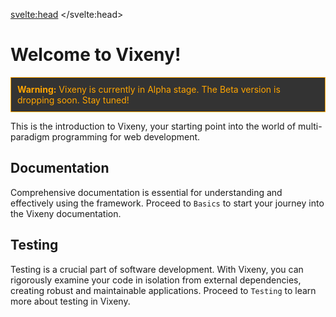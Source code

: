<svelte:head>
    <title>Vixeny - Unleash the Power of Multi-Paradigm Programming</title>
    <meta name="description" content="Vixeny is a multi-paradigm web development framework, optimizing developer experience, application speed, and functional programming capabilities. Start your journey with Vixeny to create robust, maintainable, and efficient web applications.">
</svelte:head>
<script>
  import BeforeNext from "$lib/components/BeforeNext.svelte"
</script>

# Welcome to Vixeny!

<div style="border: 1px solid #FFA500; padding: 10px; background-color: #333; color: #FFA500;">
  <strong>Warning:</strong> Vixeny is currently in Alpha stage. The Beta version is dropping soon. Stay tuned!
</div>



This is the introduction to Vixeny, your starting point into the world of multi-paradigm programming for web development.

<BeforeNext next="/basics" nameNext="Introduction >>"/>

## Documentation
Comprehensive documentation is essential for understanding and effectively using the framework. Proceed to `Basics` to start your journey into the Vixeny documentation.

<BeforeNext next="/basics" nameNext="Documentation >>"/>

## Testing
Testing is a crucial part of software development. With Vixeny, you can rigorously examine your code in isolation from external dependencies, creating robust and maintainable applications. Proceed to `Testing` to learn more about testing in Vixeny.

<BeforeNext next="/testing" nameNext="Testing >>" />
